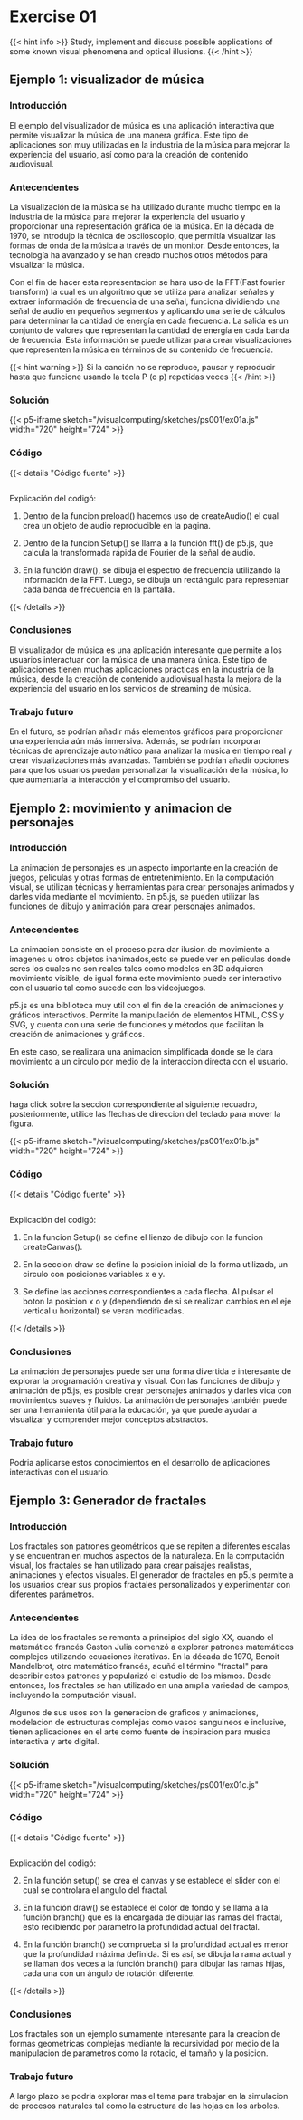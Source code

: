 # Exercise 01

{{< hint info >}}
Study, implement and discuss possible applications of some known visual phenomena and optical illusions.
{{< /hint >}}

## Ejemplo 1: visualizador de música

### Introducción

El ejemplo del visualizador de música es una aplicación interactiva que permite visualizar la música de una manera gráfica. Este tipo de aplicaciones son muy utilizadas en la industria de la música para mejorar la experiencia del usuario, así como para la creación de contenido audiovisual.

### Antecendentes

La visualización de la música se ha utilizado durante mucho tiempo en la industria de la música para mejorar la experiencia del usuario y proporcionar una representación gráfica de la música. En la década de 1970, se introdujo la técnica de osciloscopio, que permitía visualizar las formas de onda de la música a través de un monitor. Desde entonces, la tecnología ha avanzado y se han creado muchos otros métodos para visualizar la música.

Con el fin de hacer esta representacion se hara uso de la FFT(Fast fourier transform) la cual es un algoritmo que se utiliza para analizar señales y extraer información de frecuencia de una señal, funciona dividiendo una señal de audio en pequeños segmentos y aplicando una serie de cálculos para determinar la cantidad de energía en cada frecuencia. La salida es un conjunto de valores que representan la cantidad de energía en cada banda de frecuencia. Esta información se puede utilizar para crear visualizaciones que representen la música en términos de su contenido de frecuencia.

{{< hint warning >}}
Si la canción no se reproduce, pausar y reproducir hasta que funcione usando la tecla P (o p) repetidas veces
{{< /hint >}}

### Solución

{{< p5-iframe sketch="/visualcomputing/sketches/ps001/ex01a.js" width="720" height="724" >}}

### Código

{{< details "Código fuente" >}}

<pre data-src="/visualcomputing/sketches/ps001/ex01a.js" class="line-numbers"></pre>

Explicación del codigó:

1. Dentro de la funcion preload() hacemos uso de createAudio() el cual crea un objeto de audio reproducible en la pagina.

2. Dentro de la funcion Setup() se llama a la función fft() de p5.js, que calcula la transformada rápida de Fourier de la señal de audio.

3. En la función draw(), se dibuja el espectro de frecuencia utilizando la información de la FFT. Luego, se dibuja un rectángulo para representar cada banda de frecuencia en la pantalla.

{{< /details >}}

### Conclusiones

El visualizador de música es una aplicación interesante que permite a los usuarios interactuar con la música de una manera única. Este tipo de aplicaciones tienen muchas aplicaciones prácticas en la industria de la música, desde la creación de contenido audiovisual hasta la mejora de la experiencia del usuario en los servicios de streaming de música.

### Trabajo futuro

En el futuro, se podrían añadir más elementos gráficos para proporcionar una experiencia aún más inmersiva. Además, se podrían incorporar técnicas de aprendizaje automático para analizar la música en tiempo real y crear visualizaciones más avanzadas. También se podrían añadir opciones para que los usuarios puedan personalizar la visualización de la música, lo que aumentaría la interacción y el compromiso del usuario.

## Ejemplo 2: movimiento y animacion de personajes

### Introducción

La animación de personajes es un aspecto importante en la creación de juegos, películas y otras formas de entretenimiento. En la computación visual, se utilizan técnicas y herramientas para crear personajes animados y darles vida mediante el movimiento. En p5.js, se pueden utilizar las funciones de dibujo y animación para crear personajes animados.

### Antecendentes

La animacion consiste en el proceso para dar ilusion de movimiento a imagenes u otros objetos inanimados,esto se puede ver en peliculas donde seres los cuales no son reales tales como modelos en 3D adquieren movimiento visible, de igual forma este movimiento puede ser interactivo con el usuario tal como sucede con los videojuegos.

p5.js es una biblioteca muy util con el fin de la creación de animaciones y gráficos interactivos. Permite la manipulación de elementos HTML, CSS y SVG, y cuenta con una serie de funciones y métodos que facilitan la creación de animaciones y gráficos.

En este caso, se realizara una animacion simplificada donde se le dara movimiento a un circulo por medio de la interaccion directa con el usuario.

### Solución

haga click sobre la seccion correspondiente al siguiente recuadro, posteriormente, utilice las flechas de direccion del teclado para mover la figura.

{{< p5-iframe sketch="/visualcomputing/sketches/ps001/ex01b.js" width="720" height="724" >}}

### Código

{{< details "Código fuente" >}}

<pre data-src="/visualcomputing/sketches/ps001/ex01b.js" class="line-numbers"></pre>

Explicación del codigó:

1. En la funcion Setup() se define el lienzo de dibujo con la funcion createCanvas().

2. En la seccion draw se define la posicion inicial de la forma utilizada, un circulo con posiciones variables x e y.

3. Se define las acciones correspondientes a cada flecha. Al pulsar el boton la posicion x o y (dependiendo de si se realizan cambios en el eje vertical u horizontal) se veran modificadas.

{{< /details >}}

### Conclusiones

La animación de personajes puede ser una forma divertida e interesante de explorar la programación creativa y visual. Con las funciones de dibujo y animación de p5.js, es posible crear personajes animados y darles vida con movimientos suaves y fluidos. La animación de personajes también puede ser una herramienta útil para la educación, ya que puede ayudar a visualizar y comprender mejor conceptos abstractos.

### Trabajo futuro

Podria aplicarse estos conocimientos en el desarrollo de aplicaciones interactivas con el usuario.

## Ejemplo 3: Generador de fractales

### Introducción

Los fractales son patrones geométricos que se repiten a diferentes escalas y se encuentran en muchos aspectos de la naturaleza. En la computación visual, los fractales se han utilizado para crear paisajes realistas, animaciones y efectos visuales. El generador de fractales en p5.js permite a los usuarios crear sus propios fractales personalizados y experimentar con diferentes parámetros.

### Antecendentes

La idea de los fractales se remonta a principios del siglo XX, cuando el matemático francés Gaston Julia comenzó a explorar patrones matemáticos complejos utilizando ecuaciones iterativas. En la década de 1970, Benoit Mandelbrot, otro matemático francés, acuñó el término "fractal" para describir estos patrones y popularizó el estudio de los mismos. Desde entonces, los fractales se han utilizado en una amplia variedad de campos, incluyendo la computación visual.

Algunos de sus usos son la generacion de graficos y animaciones, modelacion de estructuras complejas como vasos sanguineos e inclusive, tienen aplicaciones en el arte como fuente de inspiracion para musica interactiva y arte digital.

### Solución

{{< p5-iframe sketch="/visualcomputing/sketches/ps001/ex01c.js" width="720" height="724" >}}

### Código

{{< details "Código fuente" >}}

<pre data-src="/visualcomputing/sketches/ps001/ex01c.js" class="line-numbers"></pre>

Explicación del codigó:

2. En la función setup() se crea el canvas y se establece el slider con el cual se controlara el angulo del fractal.

3. En la función draw() se establece el color de fondo y se llama a la función branch() que es la encargada de dibujar las ramas del fractal, esto recibiendo por parametro la profundidad actual del fractal.

4. En la función branch() se comprueba si la profundidad actual es menor que la profundidad máxima definida. Si es así, se dibuja la rama actual y se llaman dos veces a la función branch() para dibujar las ramas hijas, cada una con un ángulo de rotación diferente.

{{< /details >}}

### Conclusiones

Los fractales son un ejemplo sumamente interesante para la creacion de formas geometricas complejas mediante la recursividad por medio de la manipulacion de parametros como la rotacio, el tamaño y la posicion.

### Trabajo futuro

A largo plazo se podria explorar mas el tema para trabajar en la simulacion de procesos naturales tal como
la estructura de las hojas en los arboles.
